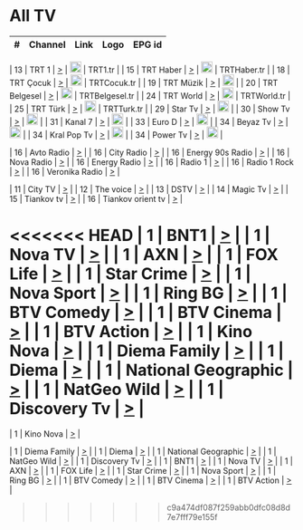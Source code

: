 <h1>All TV</h1>

| #   | Channel        | Link  | Logo | EPG id |
|:---:|:--------------:|:-----:|:----:|:------:|

| 13  | TRT 1            | [>](https://tv-trt1.medya.trt.com.tr/master.m3u8) | <img height="20" src="https://i.imgur.com/j786OLG.png"/> | TRT1.tr |
| 15  | TRT Haber        | [>](https://tv-trthaber.medya.trt.com.tr/master.m3u8) | <img height="20" src="https://i.imgur.com/OVfo8Ab.png"/> | TRTHaber.tr |
| 18  | TRT Çocuk        | [>](https://tv-trtcocuk.medya.trt.com.tr/master.m3u8) | <img height="20" src="https://i.imgur.com/QLFmD6d.png"/> | TRTCocuk.tr |
| 19  | TRT Müzik        | [>](https://tv-trtmuzik.medya.trt.com.tr/master.m3u8) | <img height="20" src="https://i.imgur.com/fIVFCEd.png"/> |
| 20  | TRT Belgesel     | [>](https://tv-trtbelgesel.medya.trt.com.tr/master.m3u8) | <img height="20" src="https://i.imgur.com/MGO87pe.png"/> | TRTBelgesel.tr |
| 24  | TRT World        | [>](https://tv-trtworld.medya.trt.com.tr/master.m3u8) | <img height="20" src="https://i.imgur.com/JEA2xpv.png"/> | TRTWorld.tr |
| 25  | TRT Türk         | [>](https://tv-trtturk.medya.trt.com.tr/master.m3u8) | <img height="20" src="https://i.imgur.com/OSTOQNw.png"/> | TRTTurk.tr |
| 29  | Star Tv   | [>](https://dogus-live.daioncdn.net/startv/startv_360p.m3u8) | <img height="20" src="https://i.imgur.com/IebUZx1.png"/> |
| 30  | Show Tv     | [>](https://ciner-live.daioncdn.net/showtv/showtv.m3u8) | <img height="20" src="https://i.imgur.com/IebUZx1.png"/> |
| 31  | Kanal 7     | [>](https://kanal7-live.daioncdn.net/kanal7/kanal7.m3u8) | <img height="20" src="https://i.imgur.com/IebUZx1.png"/> |
| 33  | Euro D    | [>](https://www.youtube.com/user/KanalD/live) | <img height="20" src="https://i.imgur.com/IebUZx1.png"/> |
| 34  | Beyaz Tv     | [>](https://beyaztv-live.daioncdn.net/beyaztv/beyaztv.m3u8) | <img height="20" src="https://i.imgur.com/IebUZx1.png"/> |
| 34  | Kral Pop Tv     | [>](https://www.youtube.com/watch?v=GuFTuKoXepw) | <img height="20" src="https://i.imgur.com/IebUZx1.png"/> |
| 34  | Power Tv     | [>](https://livetv.powerapp.com.tr/powerTV/powerhd.smil/chunklist.m3u8) | <img height="20" src="https://i.imgur.com/IebUZx1.png"/> |

| 16  | Avto Radio | [>](http://stream.metacast.eu/avtoradio.mp3.m3u) |
| 16  | City Radio | [>](http://stream.metacast.eu/city.aac.m3u) |
| 16  | Energy 90s Radio | [>](http://stream.metacast.eu/energy-90s.m3u) |
| 16  | Nova Radio | [>](http://stream.metacast.eu/nova.aac.m3u) |
| 16  | Energy Radio | [>](http://stream.metacast.eu/nrj.aac.m3u) |
| 16  | Radio 1 | [>](http://stream.metacast.eu/radio1.aac.m3u) |
| 16  | Radio 1 Rock | [>](http://stream.metacast.eu/radio1rock.aac.m3u) |
| 16  | Veronika Radio | [>](http://stream.metacast.eu/veronika.aac.m3u) |

| 11  | City TV | [>](https://tv.city.bg/play/tshls/citytv/index.m3u8) |
| 12  | The voice | [>](https://bss1.neterra.tv/thevoice/thevoice.m3u8) |
| 13  | DSTV | [>](http://46.249.95.140:8081/hls/data.m3u8) |
| 14  | Magic Tv | [>](https://bss1.neterra.tv/magictv/magictv.m3u8) |
| 15  | Tiankov tv | [>](https://streamer103.neterra.tv/tiankov-folk/live.m3u8) |
| 16  | Tiankov orient tv | [>](https://streamer103.neterra.tv/tiankov-orient/live.m3u8) |

<<<<<<< HEAD
| 1 | BNT1 | [>](https://ymkaya.xyz:42601/tv/bnt1/playlist.m3u8?wmsAuthSign=c2VydmVyX3RpbWU9NS8yNi8yMDI1IDY6NDU6MjEgUE0maGFzaF92YWx1ZT1taC9Ld2FqSVh4Q3c4UDNKY2NMRTV3PT0mdmFsaWRtaW51dGVzPTYw) |
| 1 | Nova TV | [>](https://ymkaya.xyz:42601/tv/novatv/playlist.m3u8?wmsAuthSign=c2VydmVyX3RpbWU9NS8yNi8yMDI1IDY6NDU6MzEgUE0maGFzaF92YWx1ZT1mTW1WZHlFWjdycVNhbUxQVzFHdlJBPT0mdmFsaWRtaW51dGVzPTYw) |
| 1 | AXN | [>](https://ymkaya.xyz:42601/tv/axn/playlist.m3u8?wmsAuthSign=c2VydmVyX3RpbWU9NS8yNi8yMDI1IDY6NDU6NDEgUE0maGFzaF92YWx1ZT1BVW1EbG8zNHFLTzFKSmhWcElQSTBBPT0mdmFsaWRtaW51dGVzPTYw) |
| 1 | FOX Life | [>](https://ymkaya.xyz:42601/tv/foxlife/playlist.m3u8?wmsAuthSign=c2VydmVyX3RpbWU9NS8yNi8yMDI1IDY6NDU6NTAgUE0maGFzaF92YWx1ZT1PN3k5VVgzMVh6K2ZGOXRObmlTN29RPT0mdmFsaWRtaW51dGVzPTYw) |
| 1 | Star Crime | [>](https://ymkaya.xyz:42601/tv/foxcrime/playlist.m3u8?wmsAuthSign=c2VydmVyX3RpbWU9NS8yNi8yMDI1IDY6NDY6MDAgUE0maGFzaF92YWx1ZT1jRVNqTWY3YmtJKzkxN09MaFBtYmN3PT0mdmFsaWRtaW51dGVzPTYw) |
| 1 | Nova Sport | [>](https://ymkaya.xyz:42601/tv/novasport/playlist.m3u8?wmsAuthSign=c2VydmVyX3RpbWU9NS8yNi8yMDI1IDY6NDY6MTAgUE0maGFzaF92YWx1ZT1HY3E0TEZnZW50cXN5dlgwSEhIb0dBPT0mdmFsaWRtaW51dGVzPTYw) |
| 1 | Ring BG | [>](https://ymkaya.xyz:42601/tv/ringbg/playlist.m3u8?wmsAuthSign=c2VydmVyX3RpbWU9NS8yNi8yMDI1IDY6NDY6MjEgUE0maGFzaF92YWx1ZT1oWFBvb2R3WWNiejZNeEZxZlFvV0J3PT0mdmFsaWRtaW51dGVzPTYw) |
| 1 | BTV Comedy | [>](https://ymkaya.xyz:42601/tv/btvcomedy/playlist.m3u8?wmsAuthSign=c2VydmVyX3RpbWU9NS8yNi8yMDI1IDY6NDY6MzAgUE0maGFzaF92YWx1ZT03VHB3Q0Y0WHd6WTg0dm91U2hrdFBRPT0mdmFsaWRtaW51dGVzPTYw) |
| 1 | BTV Cinema | [>](https://ymkaya.xyz:42601/tv/btvcinema/playlist.m3u8?wmsAuthSign=c2VydmVyX3RpbWU9NS8yNi8yMDI1IDY6NDY6NDAgUE0maGFzaF92YWx1ZT1RODkzL3pyclFQZXhpWXRRZDVaeHFnPT0mdmFsaWRtaW51dGVzPTYw) |
| 1 | BTV Action | [>](https://ymkaya.xyz:42601/tv/btvaction/playlist.m3u8?wmsAuthSign=c2VydmVyX3RpbWU9NS8yNi8yMDI1IDY6NDY6NDkgUE0maGFzaF92YWx1ZT03a3NhY0pPckNocTF1cGk5V3NTM3JBPT0mdmFsaWRtaW51dGVzPTYw) |
| 1 | Kino Nova | [>](https://ymkaya.xyz:42601/tv/kinonova/playlist.m3u8?wmsAuthSign=c2VydmVyX3RpbWU9NS8yNi8yMDI1IDY6NDY6NTkgUE0maGFzaF92YWx1ZT1kbzFObytaT0p5bEFuMzFKa1lIeG13PT0mdmFsaWRtaW51dGVzPTYw) |
| 1 | Diema Family | [>](https://ymkaya.xyz:42601/tv/diemafamily/playlist.m3u8?wmsAuthSign=c2VydmVyX3RpbWU9NS8yNi8yMDI1IDY6NDc6MDggUE0maGFzaF92YWx1ZT1DSkxvNWlPVW9UR210d2ZQdmpKdWl3PT0mdmFsaWRtaW51dGVzPTYw) |
| 1 | Diema | [>](https://ymkaya.xyz:42601/tv/diema/playlist.m3u8?wmsAuthSign=c2VydmVyX3RpbWU9NS8yNi8yMDI1IDY6NDc6MTcgUE0maGFzaF92YWx1ZT0zb2txeFR1b1BoUlUxalBWYmZTbWVBPT0mdmFsaWRtaW51dGVzPTYw) |
| 1 | National Geographic | [>](https://ymkaya.xyz:42601/tv/natgeo/playlist.m3u8?wmsAuthSign=c2VydmVyX3RpbWU9NS8yNi8yMDI1IDY6NDc6MjcgUE0maGFzaF92YWx1ZT1nWHdrYTZVL3ZkWmtqZ3JzN2VocEh3PT0mdmFsaWRtaW51dGVzPTYw) |
| 1 | NatGeo Wild | [>](https://ymkaya.xyz:42601/tv/natgeowild/playlist.m3u8?wmsAuthSign=c2VydmVyX3RpbWU9NS8yNi8yMDI1IDY6NDc6MzYgUE0maGFzaF92YWx1ZT1jZ3B4UEtmMm0rQzdlY2E2dzBKYnFnPT0mdmFsaWRtaW51dGVzPTYw) |
| 1 | Discovery Tv | [>](https://ymkaya.xyz:42601/tv/discovery/playlist.m3u8?wmsAuthSign=c2VydmVyX3RpbWU9NS8yNi8yMDI1IDY6NDc6NDYgUE0maGFzaF92YWx1ZT1kZHJGRGM3azVJU0RGY2txbHEyQ2V3PT0mdmFsaWRtaW51dGVzPTYw) |
=======


| 1 | Kino Nova | [>](https://ymkaya.xyz:11336/tv/kinonova/playlist.m3u8?wmsAuthSign=c2VydmVyX3RpbWU9MS8yLzIwMjUgNDo0MDoyMCBBTSZoYXNoX3ZhbHVlPWlFS1FrWEtMMVRFM3l5YklUWUJQUHc9PSZ2YWxpZG1pbnV0ZXM9NjA=) |

| 1 | Diema Family | [>](https://ymkaya.xyz:11336/tv/diemafamily/playlist.m3u8?wmsAuthSign=c2VydmVyX3RpbWU9MS8yLzIwMjUgNDo0MDozMCBBTSZoYXNoX3ZhbHVlPUVUaTVKTldvZTF5WVVCM0YwL21kaXc9PSZ2YWxpZG1pbnV0ZXM9NjA=) |
| 1 | Diema | [>](https://ymkaya.xyz:11336/tv/diema/playlist.m3u8?wmsAuthSign=c2VydmVyX3RpbWU9MS8yLzIwMjUgNDo0MDo0MCBBTSZoYXNoX3ZhbHVlPVlYMWVJT2NuUjNpUTBsaytEUFFOS2c9PSZ2YWxpZG1pbnV0ZXM9NjA=) |
| 1 | National Geographic | [>](https://ymkaya.xyz:11336/tv/natgeo/playlist.m3u8?wmsAuthSign=c2VydmVyX3RpbWU9MS8yLzIwMjUgNDo0MTo0MSBBTSZoYXNoX3ZhbHVlPTJQTlVmcG5nYWx0M013eUhGRGxnd0E9PSZ2YWxpZG1pbnV0ZXM9NjA=) |
| 1 | NatGeo Wild | [>](https://ymkaya.xyz:11336/tv/natgeowild/playlist.m3u8?wmsAuthSign=c2VydmVyX3RpbWU9MS8yLzIwMjUgNDo0MTo1MSBBTSZoYXNoX3ZhbHVlPVl1OXZaTTliN0hGWEN3eDBYd1duNkE9PSZ2YWxpZG1pbnV0ZXM9NjA=) |
| 1 | Discovery Tv | [>](https://ymkaya.xyz:11336/tv/discovery/playlist.m3u8?wmsAuthSign=c2VydmVyX3RpbWU9MS8yLzIwMjUgNDo0MjowMSBBTSZoYXNoX3ZhbHVlPWtBQmdLNlY2RmQwWElzMVYzSDJyVkE9PSZ2YWxpZG1pbnV0ZXM9NjA=) |
| 1 | BNT1 | [>](https://ymkaya.xyz:11336/tv/bnt1/playlist.m3u8?wmsAuthSign=c2VydmVyX3RpbWU9MS8yLzIwMjUgNDozODozOCBBTSZoYXNoX3ZhbHVlPVVrMVlRQXpJWlhYeUh6ZFVpSC9NMUE9PSZ2YWxpZG1pbnV0ZXM9NjA=) |
| 1 | Nova TV | [>](https://ymkaya.xyz:11336/tv/novatv/playlist.m3u8?wmsAuthSign=c2VydmVyX3RpbWU9MS8yLzIwMjUgNDozODo0OCBBTSZoYXNoX3ZhbHVlPUVxQjh1a0ZzYkVGZU8zZDFGTzdreVE9PSZ2YWxpZG1pbnV0ZXM9NjA=) |
| 1 | AXN | [>](https://ymkaya.xyz:11336/tv/axn/playlist.m3u8?wmsAuthSign=c2VydmVyX3RpbWU9MS8yLzIwMjUgNDozODo1OCBBTSZoYXNoX3ZhbHVlPUpkWStGY1hkNXhaOVpPZ0thQ0FZL3c9PSZ2YWxpZG1pbnV0ZXM9NjA=) |
| 1 | FOX Life | [>](https://ymkaya.xyz:11336/tv/foxlife/playlist.m3u8?wmsAuthSign=c2VydmVyX3RpbWU9MS8yLzIwMjUgNDozOToxMCBBTSZoYXNoX3ZhbHVlPWt1ZDc1T3AzYlZDTjJnSy9TU0xJZlE9PSZ2YWxpZG1pbnV0ZXM9NjA=) |
| 1 | Star Crime | [>](https://ymkaya.xyz:11336/tv/foxcrime/playlist.m3u8?wmsAuthSign=c2VydmVyX3RpbWU9MS8yLzIwMjUgNDozOToyMCBBTSZoYXNoX3ZhbHVlPXIwVU45Nm9FR1l2enNkTG9TanBxbmc9PSZ2YWxpZG1pbnV0ZXM9NjA=) |
| 1 | Nova Sport | [>](https://ymkaya.xyz:11336/tv/novasport/playlist.m3u8?wmsAuthSign=c2VydmVyX3RpbWU9MS8yLzIwMjUgNDozOTozMCBBTSZoYXNoX3ZhbHVlPXlSZ0UxazVaM0xhSmc0NmR4T0c1T2c9PSZ2YWxpZG1pbnV0ZXM9NjA=) |
| 1 | Ring BG | [>](https://ymkaya.xyz:11336/tv/ringbg/playlist.m3u8?wmsAuthSign=c2VydmVyX3RpbWU9MS8yLzIwMjUgNDozOTo0MCBBTSZoYXNoX3ZhbHVlPTR4aUlFNHVUYWN4enY1WkVuOFZma2c9PSZ2YWxpZG1pbnV0ZXM9NjA=) |
| 1 | BTV Comedy | [>](https://ymkaya.xyz:11336/tv/btvcomedy/playlist.m3u8?wmsAuthSign=c2VydmVyX3RpbWU9MS8yLzIwMjUgNDozOTo1MCBBTSZoYXNoX3ZhbHVlPUtrMTJ2RHNTTUU1RFp1ZkVOdXFSK3c9PSZ2YWxpZG1pbnV0ZXM9NjA=) |
| 1 | BTV Cinema | [>](https://ymkaya.xyz:11336/tv/btvcinema/playlist.m3u8?wmsAuthSign=c2VydmVyX3RpbWU9MS8yLzIwMjUgNDozOTo1OSBBTSZoYXNoX3ZhbHVlPTZWcU9FZW56cG1NM1lrYy8xNE5NeHc9PSZ2YWxpZG1pbnV0ZXM9NjA=) |
| 1 | BTV Action | [>](https://ymkaya.xyz:11336/tv/btvaction/playlist.m3u8?wmsAuthSign=c2VydmVyX3RpbWU9MS8yLzIwMjUgNDo0MDoxMCBBTSZoYXNoX3ZhbHVlPUlDd0ErRkZVWThyMVZwR3c2REdGZ3c9PSZ2YWxpZG1pbnV0ZXM9NjA=) |
>>>>>>> c9a474df087f259abb0dfc08d8d7e7fff79e155f
